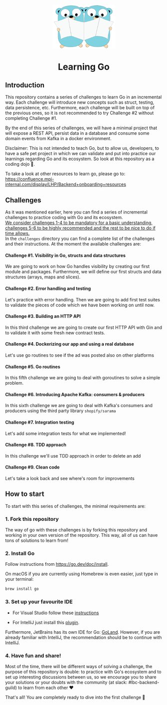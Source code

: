 <p align="center">
    <img alt="Two gophers reading something" src="img/gopher.png" width="200px" style="display: block; margin: 0 auto"/>
</p>

<h1 align="center">
  Learning Go
</h1>

## Introduction

This repository contains a series of challenges to learn Go in an incremental way. Each challenge will introduce
new concepts such as struct, testing, data persistence, etc. Furthermore, each challenge will be built on top of the
previous ones, so it is not recommended to try Challenge #2 without completing Challenge #1.

By the end of this series of challenges, we will have a minimal project that will expose a REST API, persist data in
a database and consume some domain events from Kafka in a docker environment.

Disclaimer: This is not intended to teach Go, but to allow us, developers, to have a safe pet project in which
we can validate and put into practice our learnings regarding Go and its ecosystem. So look at this repository as a
coding dojo 🥷.

To take a look at other resources to learn go, please go to: 
https://confluence.mpi-internal.com/display/LHP/Backend+onboarding+resources

## Challenges

As it was mentioned earlier, here you can find a series of incremental challenges to practice coding with Go and its
ecosystem.  
<ins>We consider challenges 1-4 to be mandatory for a basic understanding, challenges 5-6 to be highly recommended and the rest to be nice to do if time allows.</ins>  
In the `challenges` directory you can find a complete list of the challenges and their instructions. At the
moment the available challenges are:

#### Challenge #1. Visibility in Go, structs and data structures

We are going to work on how Go handles visibility by creating our first module and packages. 
Furthermore, we will define our first structs and data structures (arrays, maps and slices).

#### Challenge #2. Error handling and testing

Let's practice with error handling. Then we are going to add first test suites to validate 
the pieces of code which we have been working on until now.

#### Challenge #3. Building an HTTP API

In this third challenge we are going to create our first HTTP API with Gin and to validate it with some fresh new 
contract tests.

#### Challenge #4. Dockerizing our app and using a real database

Let's use go routines to see if the ad was posted also on other platforms

#### Challenge #5. Go routines

In this fifth challenge we are going to deal with goroutines to solve a simple problem.

#### Challenge #6. Introducing Apache Kafka: consumers & producers

In this sixth challenge we are going to deal with Kafka's consumers and producers using the third party library 
`shopify/sarama`

#### Challenge #7. Integration testing

Let's add some integration tests for what we implemented!

#### Challenge #8. TDD approach

In this challenge we'll use TDD approach in order to delete an add

#### Challenge #9. Clean code

Let's take a look back and see where's room for improvements


## How to start

To start with this series of challenges, the minimal requirements are:

### 1. Fork this repository

The way of go with these challenges is by forking this repository and working in your own version of the repository.
This way, all of us can have tons of solutions to learn from!

### 2. Install Go

Follow instructions from https://go.dev/doc/install. 

On macOS if you are currently using Homebrew is even easier, just type in your terminal:
```bash
brew install go
```

### 3. Set up your favourite IDE

* For Visual Studio follow these [instructions](https://learn.microsoft.com/en-us/azure/developer/go/configure-visual-studio-code)

* For IntelliJ just install this [plugin](https://plugins.jetbrains.com/plugin/9568-go?_ga=2.122569868.664457569.1681124920-637112615.1649069055&_gl=1%2A1upp818%2A_ga%2ANjM3MTEyNjE1LjE2NDkwNjkwNTU.%2A_ga_9J976DJZ68%2AMTY4MTEyNDkyMC41My4wLjE2ODExMjQ5MjAuNjAuMC4w).

Furthermore, JetBrains has its own IDE for Go: [GoLand](https://www.jetbrains.com/go/promo/). However, if you are already 
familiar with IntelliJ, the recommendation should be to continue with IntelliJ.

### 4. Have fun and share!

Most of the time, there will be different ways of solving a challenge, the purpose of this repository is double: to 
practice with Go's ecosystem and to set up interesting discussions between us, so we encourage you to share your solutions
or your doubts with the community (at slack: #lbc-backend-guild) to learn from each other ❤️

That's all! You are completely ready to dive into the first challenge 🚀
